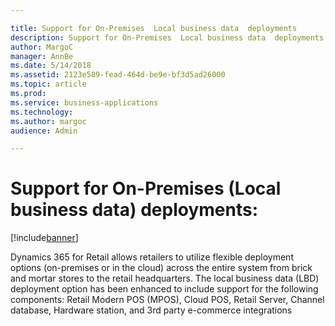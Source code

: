 ```yaml
---

title: Support for On-Premises  Local business data  deployments 
description: Support for On-Premises  Local business data  deployments 
author: MargoC
manager: AnnBe
ms.date: 5/14/2018
ms.assetid: 2123e589-fead-464d-be9e-bf3d5ad26000
ms.topic: article
ms.prod: 
ms.service: business-applications
ms.technology: 
ms.author: margoc
audience: Admin

---
```

#  Support for On-Premises (Local business data) deployments:


[!include[banner](../../../../includes/banner.md)]

Dynamics 365 for Retail allows retailers to utilize flexible deployment options
(on-premises or in the cloud) across the entire system from brick and mortar
stores to the retail headquarters. The local business data (LBD) deployment
option has been enhanced to include support for the following components: Retail
Modern POS (MPOS), Cloud POS, Retail Server, Channel database, Hardware station,
and 3rd party e-commerce integrations
